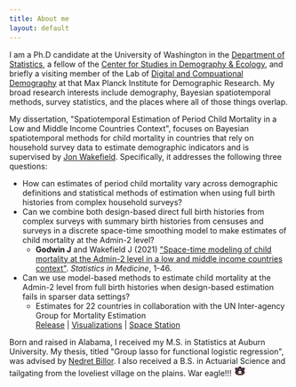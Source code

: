 ```yaml
---
title: About me
layout: default
---
```


I am a Ph.D candidate at the University of Washington in the [Department of Statistics](https://stat.uw.edu/), a fellow of the [Center for Studies in Demography & Ecology](https://csde.washington.edu/), and briefly a visiting member of the Lab of [Digital and Compuational Demography](https://www.demogr.mpg.de/en/research_6120/digital_and_computational_demography_5555) at that Max Planck Institute for Demographic Research. My broad research interests include demography, Bayesian spatiotemporal methods, survey statistics, and the places where all of those things overlap.

My dissertation, "Spatiotemporal Estimation of Period Child Mortality in a Low and Middle Income Countries Context", focuses on Bayesian spatiotemporal methods for child mortality in countries that rely on household survey data to estimate demographic indicators and is supervised by [Jon Wakefield](https://faculty.washington.edu/jonno/). Specifically, it addresses the following three questions:

  * How can estimates of period child mortality vary across demographic definitions and statistical methods of estimation when using full birth histories from complex household surveys?
  * Can we combine both design-based direct full birth histories from complex surveys with summary birth histories from censuses and surveys in a discrete space-time smoothing model to make estimates of child mortality at the Admin-2 level?
    -  **Godwin J** and Wakefield J (2021) ["Space-time modeling of child mortality at the Admin-2 level in a low and middle income countries context"](https://doi.org/10.1002/sim.8854). *Statistics in Medicine*, 1-46.
  * Can we use model-based methods to estimate child mortality at the Admin-2 level from full birth histories when design-based estimation fails in sparser data settings?
    -  Estimates for 22 countries in collaboration with the UN Inter-agency Group for Mortality Estimation  
       [Release](https://data.unicef.org/resources/subnational-under-five-mortality-estimates-1990-2019/) | [Visualizations](https://childmortality.org/data) | [Space Station](https://faculty.washington.edu/jonno/space-station.html)

Born and raised in Alabama, I received my M.S. in Statistics at Auburn University. My thesis, titled "Group lasso for functional logistic regression", was advised by [Nedret Billor](http://webhome.auburn.edu/~billone/). I also received a B.S. in Actuarial Science and tailgating from the loveliest village on the plains. War eagle!!!  <img src="./AU.jpg" width="22">
